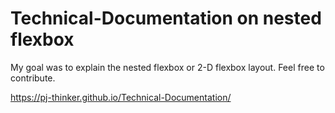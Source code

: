 # Technical-Documentation on nested flexbox
 
My goal was to explain the nested flexbox or 2-D flexbox layout.
Feel free to contribute.

https://pj-thinker.github.io/Technical-Documentation/
